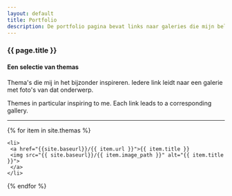 ```yaml
---
layout: default
title: Portfolio
description: De portfolio pagina bevat links naar galeries die mijn belangrijkste thema's bevattten. The portfolio page contains links to the main galleries.
---
```


<h3 class="portfolio-header">{{ page.title }}</h3>

<section class="portfolio-container">

  <h4>Een selectie van themas</h4>

   <p>Thema&apos;s die mij in het bijzonder inspireren. Iedere link leidt naar een galerie met foto's van dat onderwerp.</p>
   <p>
     Themes in particular inspiring to me. Each link leads to a corresponding gallery.
   </p>

   <hr>
   {% for item in site.themas %}

    <li>
     <a href="{{site.baseurl}}/{{ item.url }}">{{ item.title }}
     <img src="{{ site.baseurl}}/{{ item.image_path }}" alt="{{ item.title }}">
     </a>
    </li>

   {% endfor %}

</section>
